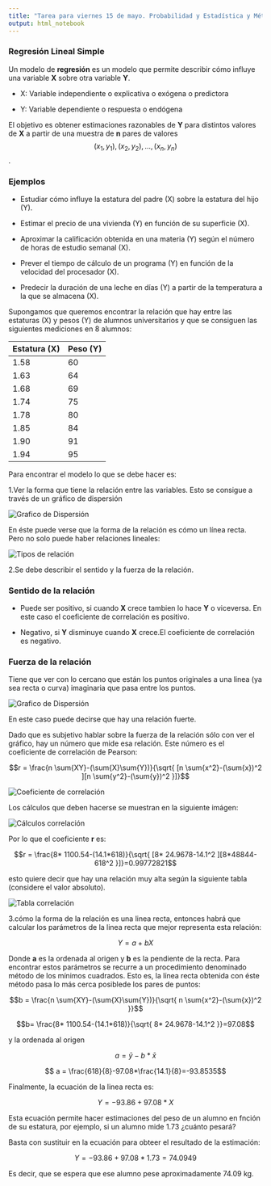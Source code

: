 ```yaml
---
title: "Tarea para viernes 15 de mayo. Probabilidad y Estadística y Métodos Estadísticos."
output: html_notebook
---
```


### Regresión Lineal Simple

Un modelo de **regresión** es un modelo que permite describir cómo influye una variable **X** sobre otra variable **Y**.

* X: Variable independiente o explicativa o exógena o predictora

* Y: Variable dependiente o respuesta o endógena

El objetivo es obtener estimaciones razonables de **Y** para distintos valores de **X** a partir de una muestra de **n** pares de valores $$(x_1, y_1), (x_2,y_2),. . . ,(x_n, y_n)$$.

### Ejemplos

* Estudiar cómo influye la estatura del padre (X) sobre la estatura del hijo (Y).

* Estimar el precio de una vivienda (Y) en función de su superficie (X).

* Aproximar la calificación obtenida en una materia (Y) según el número de horas de estudio semanal (X).

* Prever el tiempo de cálculo de un programa (Y) en función de la
velocidad del procesador (X).

* Predecir la duración de una leche en días (Y) a partir de la temperatura a la que se almacena (X).

Supongamos que queremos encontrar la relación que hay entre las estaturas (X) y pesos (Y) de alumnos universitarios y que se consiguen las siguientes mediciones en 8 alumnos:

Estatura (X)  | Peso (Y)
------------- | -------------
1.58          | 60
1.63          | 64
1.68          | 69
1.74          | 75
1.78          | 80
1.85          | 84
1.90          | 91
1.94          | 95


Para encontrar el modelo lo que se debe hacer es:

1.Ver la forma que tiene la relación entre las variables. Esto se consigue a través de un gráfico de dispersión

![Grafico de Dispersión](/probabilidad/figs/regresion.PNG)

En éste puede verse que la forma de la relación es cómo un línea recta. Pero no solo puede haber relaciones lineales:

![Tipos de relación](/probabilidad/figs/tipos.png)


2.Se debe describir el sentido y la fuerza de la relación.

### Sentido de la relación

* Puede ser positivo, si cuando **X** crece tambien lo hace **Y** o viceversa. En este caso el coeficiente de correlación es positivo.

* Negativo, si **Y** disminuye cuando **X** crece.El coeficiente de correlación es negativo.

### Fuerza de la relación

Tiene que ver con lo cercano que están los puntos originales a una linea (ya sea recta o curva) imaginaria que pasa entre los puntos.

![Grafico de Dispersión](/probabilidad/figs/fuerzadiagr.PNG)

En este caso puede decirse que hay una relación fuerte.

Dado que es subjetivo hablar sobre la fuerza de la relación sólo con ver el gráfico, hay un número que mide esa relación. Este número es el coeficiente de correlación de Pearson:

$$r = \frac{n \sum{XY}-(\sum{X}\sum{Y})}{\sqrt{ [n \sum{x^2}-(\sum{x})^2 ][n \sum{y^2}-(\sum{y})^2 }]}$$


![Coeficiente de correlación](/probabilidad/figs/fuerza.png)

Los cálculos que deben hacerse se muestran en la siguiente imágen:

![Cálculos correlación](/probabilidad/figs/coeficiente.PNG)

Por lo que el coeficiente **r** es:

$$r = \frac{8* 1100.54-(14.1*618)}{\sqrt{ [8* 24.9678-14.1^2 ][8*48844-618^2 }]}=0.99772821$$

esto quiere decir que hay una relación muy alta según la siguiente tabla (considere el valor absoluto).

![Tabla correlación](/probabilidad/figs/tabla.PNG)

3.cómo la forma de la relación es una linea recta, entonces habrá que calcular los parámetros de la linea recta que mejor representa esta relación:

$$Y = a + bX$$

Donde **a** es la ordenada al origen y **b** es la pendiente de la recta. Para encontrar estos parámetros se recurre a un procedimiento denominado método de los mínimos cuadrados. Esto es, la línea recta obtenida con éste método pasa lo más cerca posiblede los pares de puntos:

$$b = \frac{n \sum{XY}-(\sum{X}\sum{Y})}{\sqrt{ n \sum{x^2}-(\sum{x})^2 }}$$

$$b= \frac{8* 1100.54-(14.1*618)}{\sqrt{ 8* 24.9678-14.1^2 }}=97.08$$

y la ordenada al origen 

$$ a = \bar{y}-b*\bar{x}$$


$$ a = \frac{618}{8}-97.08*\frac{14.1}{8}=-93.8535$$

Finalmente, la ecuación de la linea recta es:

$$Y=-93.86+97.08*X$$

Esta ecuación permite hacer estimaciones del peso de un alumno en fnción de su estatura, por ejemplo, si un alumno mide 1.73 ¿cuánto pesará?

Basta con sustituir en la ecuación para obteer el resultado de la estimación:

$$Y=-93.86+97.08*1.73=74.0949$$

Es decir, que se espera que ese alumno pese aproximadamente 74.09 kg.

